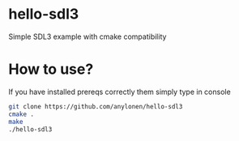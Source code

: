 # hello-sdl3
Simple SDL3 example with cmake compatibility

# How to use?
If you have installed prereqs correctly them simply type in console

```bash
git clone https://github.com/anylonen/hello-sdl3
cmake .
make
./hello-sdl3
```
